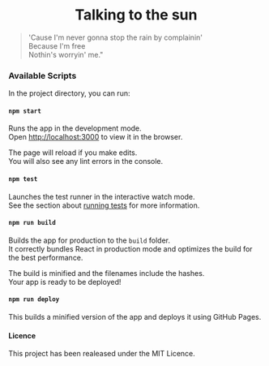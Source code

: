 <h1 align="center">Talking to the sun</h1>

> 'Cause I'm never gonna stop the rain by complainin' <br />
> Because I'm free<br />
> Nothin's worryin' me."<br />

### Available Scripts

In the project directory, you can run:

#### `npm start`

Runs the app in the development mode.<br>
Open [http://localhost:3000](http://localhost:3000) to view it in the browser.

The page will reload if you make edits.<br>
You will also see any lint errors in the console.

#### `npm test`

Launches the test runner in the interactive watch mode.<br>
See the section about [running tests](#running-tests) for more information.

#### `npm run build`

Builds the app for production to the `build` folder.<br>
It correctly bundles React in production mode and optimizes the build for the best performance.

The build is minified and the filenames include the hashes.<br>
Your app is ready to be deployed!

#### `npm run deploy`

This builds a minified version of the app and deploys it using GitHub Pages.

#### Licence

This project has been realeased under the MIT Licence.
